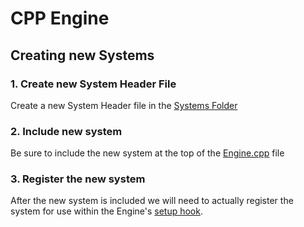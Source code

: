 # CPP Engine

## Creating new Systems

### 1. Create new System Header File
Create a new System Header file in the [Systems Folder](./src/Systems/)

### 2. Include new system
Be sure to include the new system at the top of the [Engine.cpp](./src/Engine/Engine.cpp) file

### 3. Register the new system
After the new system is included we will need to actually register the system for use within the Engine's [setup hook](./src/Engine/Engine.cpp#L100-L105).
